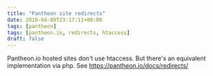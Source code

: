 ```yaml
---
title: "Pantheon site redirects"
date: 2018-04-08T23:17:11+08:00
tags: [pantheon]
tags: [pantheon.io, redirects, htaccess]
draft: false
---
```


Pantheon.io hosted sites don't use htaccess. 
But there's an equivalent implementation via php.
See https://pantheon.io/docs/redirects/
